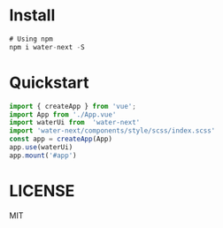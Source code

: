 


# Install

```javascript
# Using npm
npm i water-next -S
```

# Quickstart
```javascript
import { createApp } from 'vue';
import App from './App.vue'
import waterUi from  'water-next'
import 'water-next/components/style/scss/index.scss'
const app = createApp(App)
app.use(waterUi)
app.mount('#app')
```

# LICENSE
MIT
